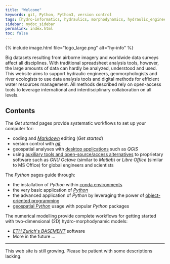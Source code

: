 ```yaml
---
title: "Welcome"
keywords: git, Python, Python3, version control
tags: [hydro-informatics, hydraulics, morphodynamics, hydraulic_engineering, python]
sidebar: mydoc_sidebar
permalink: index.html
toc: false
---
```



{% include image.html file="logo_large.png" alt="hy-info" %}

Big datasets resulting from airborne imagery and worldwide data surveys affect all disciplines. With traditional spreadsheet analysis tools, however, the large amounts of data can hardly be analyzed, understood and used. This website aims to support hydraulic engineers, geomorphologists and river ecologists to use data analysis tools and digital methods for efficient water resources management. All methods described rely on open-access tools to leverage international and interdisciplinary collaboration on all levels.

## Contents

The *Get started* pages provide systematic workflows to set up your computer for:
- coding and [*Markdown*](hy_documentation.html) editing (*Get started*)
- version control with [*git*](hy_git.html)
- geospatial analyses with [desktop applications](geo_software.html) such as *QGIS* 
- using [auxiliary tools and open-source/access alternatives](hy_others.html) to proprietary software such as *GNU Octave* (similar to *Matlab*) or *Libre Office* (similar to MS Office) for global engineers and scientists

The *Python* pages guide through:
- the installation of *Python* within [conda environments](hypy_install.html)
- the very basic application of [*Python*](hypy_pyintro.html)
- the advanced application of *Python* by leveraging the power of [object-oriented programming](hypy_classes.html)
- [geospatial *Python*](geo_overview.html) usage with popular *Python* packages

The numerical modelling provide complete workflows for getting started with two-dimensional (2D) hydro-morphodynamic models:
- [*ETH Zurich*'s *BASEMENT*](bm.html) software
- More in the future ...


***

This web site is still growing. Please be patient with some descriptions lacking.
 